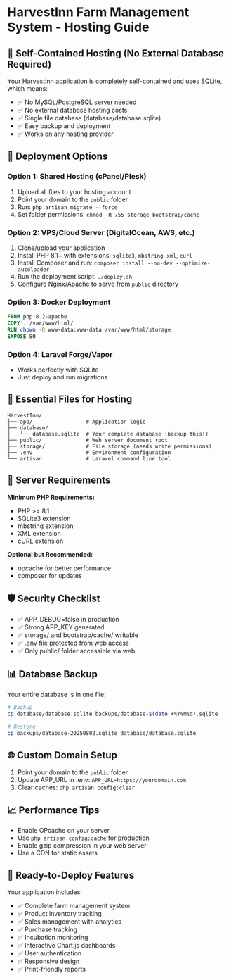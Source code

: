# HarvestInn Farm Management System - Hosting Guide

## 🌟 Self-Contained Hosting (No External Database Required)

Your HarvestInn application is completely self-contained and uses SQLite, which means:
- ✅ No MySQL/PostgreSQL server needed
- ✅ No external database hosting costs
- ✅ Single file database (database/database.sqlite)
- ✅ Easy backup and deployment
- ✅ Works on any hosting provider

## 🚀 Deployment Options

### Option 1: Shared Hosting (cPanel/Plesk)
1. Upload all files to your hosting account
2. Point your domain to the `public` folder
3. Run: `php artisan migrate --force`
4. Set folder permissions: `chmod -R 755 storage bootstrap/cache`

### Option 2: VPS/Cloud Server (DigitalOcean, AWS, etc.)
1. Clone/upload your application
2. Install PHP 8.1+ with extensions: `sqlite3`, `mbstring`, `xml`, `curl`
3. Install Composer and run: `composer install --no-dev --optimize-autoloader`
4. Run the deployment script: `./deploy.sh`
5. Configure Nginx/Apache to serve from `public` directory

### Option 3: Docker Deployment
```dockerfile
FROM php:8.2-apache
COPY . /var/www/html/
RUN chown -R www-data:www-data /var/www/html/storage
EXPOSE 80
```

### Option 4: Laravel Forge/Vapor
- Works perfectly with SQLite
- Just deploy and run migrations

## 📁 Essential Files for Hosting

```
HarvestInn/
├── app/                 # Application logic
├── database/
│   └── database.sqlite  # Your complete database (backup this!)
├── public/              # Web server document root
├── storage/             # File storage (needs write permissions)
├── .env                 # Environment configuration
└── artisan              # Laravel command line tool
```

## 🔧 Server Requirements

**Minimum PHP Requirements:**
- PHP >= 8.1
- SQLite3 extension
- mbstring extension
- XML extension
- cURL extension

**Optional but Recommended:**
- opcache for better performance
- composer for updates

## 🛡️ Security Checklist

- ✅ APP_DEBUG=false in production
- ✅ Strong APP_KEY generated
- ✅ storage/ and bootstrap/cache/ writable
- ✅ .env file protected from web access
- ✅ Only public/ folder accessible via web

## 📊 Database Backup

Your entire database is in one file:
```bash
# Backup
cp database/database.sqlite backups/database-$(date +%Y%m%d).sqlite

# Restore
cp backups/database-20250802.sqlite database/database.sqlite
```

## 🌐 Custom Domain Setup

1. Point your domain to the `public` folder
2. Update APP_URL in .env: `APP_URL=https://yourdomain.com`
3. Clear caches: `php artisan config:clear`

## 📈 Performance Tips

- Enable OPcache on your server
- Use `php artisan config:cache` for production
- Enable gzip compression in your web server
- Use a CDN for static assets

## 🎯 Ready-to-Deploy Features

Your application includes:
- ✅ Complete farm management system
- ✅ Product inventory tracking
- ✅ Sales management with analytics
- ✅ Purchase tracking
- ✅ Incubation monitoring
- ✅ Interactive Chart.js dashboards
- ✅ User authentication
- ✅ Responsive design
- ✅ Print-friendly reports

